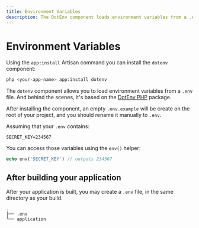 ```yaml
---
title: Environment Variables
description: The DotEnv component loads environment variables from a .env file
---
```


# Environment Variables

Using the `app:install` Artisan command you can install the `dotenv` component:
```bash
php <your-app-name> app:install dotenv
```

The `dotenv` component allows you to load environment variables from a `.env` file. And behind
the scenes, it's based on the [DotEnv PHP](https://github.com/vlucas/phpdotenv) package.

After installing the component, an empty `.env.example` will be create on the root of your
project, and you should rename it manually to `.env`.

Assuming that your `.env` contains:
```
SECRET_KEY=234567
```

You can access those variables using the `env()` helper:
```php
echo env('SECRET_KEY') // outputs 234567
```

<a name="after-building-your-application"></a>
## After building your application

After your application is built, you may create a `.env` file, in the same directory as your build.
```
.
├── .env
└── application
```

